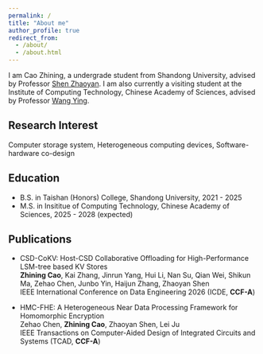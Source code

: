 ```yaml
---
permalink: /
title: "About me"
author_profile: true
redirect_from: 
  - /about/
  - /about.html
---
```


I am Cao Zhining, a undergrade student from Shandong University, advised by Professor [Shen Zhaoyan](https://zyshen00.github.io/). I am also currently a visiting student at the Institute of Computing Technology, Chinese Academy of Sciences, advised by Professor [Wang Ying](https://wangying-ict.github.io/).

<!-- <font color="red"> Sincerely looking for PhD positions for fall 2025 admission! </font> -->

Research Interest
---------
Computer storage system, Heterogeneous computing devices, Software-hardware co-design

Education
---------
* B.S. in Taishan (Honors) College, Shandong University, 2021 - 2025
* M.S. in Insititue of Computing Technology, Chinese Academy of Sciences, 2025 - 2028 (expected)

Publications
---------
* CSD-CoKV: Host-CSD Collaborative Offloading for High-Performance LSM-tree based KV Stores<br>
  **Zhining Cao**, Kai Zhang, Jinrun Yang, Hui Li, Nan Su, Qian Wei, Shikun Ma, Zehao Chen, Junbo Yin, Haijun Zhang, Zhaoyan Shen<br>
  IEEE International Conference on Data Engineering 2026 (ICDE, **CCF-A**)<br>

* HMC-FHE: A Heterogeneous Near Data Processing Framework for Homomorphic Encryption<br>
  Zehao Chen, **Zhining Cao**, Zhaoyan Shen, Lei Ju<br>
  IEEE Transactions on Computer-Aided Design of Integrated Circuits and Systems (TCAD, **CCF-A**)<br>


<style>
  publicationfont{
    line-height:1
  }
</style>
